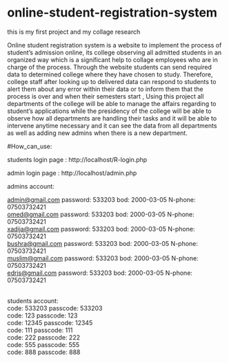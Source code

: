 # online-student-registration-system

this is my first project and my collage research 

Online student registration system is a website to implement the process of student’s admission online, its college observing all admitted students in an organized way which is a significant help to collage employees who are in charge of the process. Through the website students can send required data to determined college where they have chosen to study. Therefore, college staff after looking up to delivered data can respond to students to alert them about any error within their data or to inform them that the process is over and when their semesters start ,  Using this project all departments of the college will be able to manage the affairs regarding to student’s applications while the presidency of the college will be able to observe how all departments are handling their tasks and it will be able to intervene anytime necessary and it can see the data from all departments as well as adding new admins when there is a new department.


#How_can_use:

students login page : http://localhost/R-login.php

admin login page : http://localhost/admin.php


<bvr>
admins account: 

admin@gmail.com    password: 533203   bod: 2000-03-05   N-phone: 07503732421<br>
omed@gmail.com     password: 533203   bod: 2000-03-05   N-phone: 07503732421<br>
xadija@gmail.com   password: 533203   bod: 2000-03-05   N-phone: 07503732421<br>
bushra@gmail.com   password: 533203   bod: 2000-03-05   N-phone: 07503732421<br>
muslim@gmail.com   password: 533203   bod: 2000-03-05   N-phone: 07503732421<br>
edris@gmail.com    password: 533203   bod: 2000-03-05   N-phone: 07503732421


<br>
students account:<br>
code: 533203  passcode: 533203<br>
code: 123  passcode: 123<br>
code: 12345  passcode: 12345<br>
code: 111  passcode: 111<br>
code: 222  passcode: 222<br>
code: 555  passcode: 555<br>
code: 888  passcode: 888
